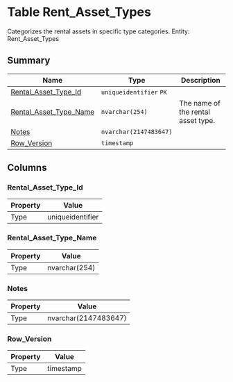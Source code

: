 # Table Rent_Asset_Types

Categorizes the rental assets in specific type categories. Entity: Rent_Asset_Types

## Summary

| Name | Type | Description |
| - | - | --- |
|[Rental_Asset_Type_Id](#rental_asset_type_id)|`uniqueidentifier` `PK`||
|[Rental_Asset_Type_Name](#rental_asset_type_name)|`nvarchar(254)` |The name of the rental asset type.|
|[Notes](#notes)|`nvarchar(2147483647)` ||
|[Row_Version](#row_version)|`timestamp` ||

## Columns

### Rental_Asset_Type_Id

| Property | Value |
| - | - |
|Type|uniqueidentifier|

### Rental_Asset_Type_Name

| Property | Value |
| - | - |
|Type|nvarchar(254)|

### Notes

| Property | Value |
| - | - |
|Type|nvarchar(2147483647)|

### Row_Version

| Property | Value |
| - | - |
|Type|timestamp|


